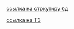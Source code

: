 [ссылка на стркуткру бд](https://app.diagrams.net/#Handrey-petritsa%2FMafiaManager%2Fmain%2Fdocs%2FDatabase.drawio)

[ссылка на ТЗ](docs/obsidian/MafiaManager/Техническое%20задание.md)

